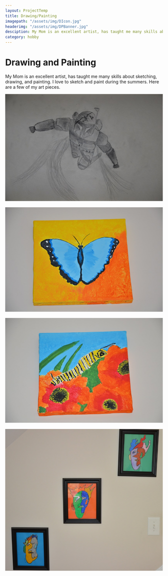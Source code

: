 ```yaml
---
layout: ProjectTemp
title: Drawing/Painting
imagepath: "/assets/img/DIcon.jpg"
headerimg: "/assets/img/DPBanner.jpg"
desciption: My Mom is an excellent artist, has taught me many skills about sketching, drawing, and painting. I love to sketch and paint during the summers. Here are a few of my art pieces.
category: hobby
---
```


<h1 class="HobbyTitle">Drawing and Painting</h1>
<div id="DrawingPint">
<p>My Mom is an excellent artist, has taught me many skills about sketching, drawing, and painting. I love to sketch and paint during the summers. Here are a few of my art pieces.</p>
<img src="/assets/img/DP2.jpg"><br><br>
<img src="/assets/img/DP1.jpg"><br><br>
<img src="/assets/img/DP3.jpg"><br><br>
<img src="/assets/img/DP4.jpg">
</div>
